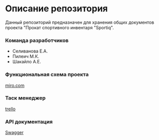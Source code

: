 ﻿# Описание репозитория

Данный репозиторий предназначен для хранения общих документов проекта "Прокат спортивного инвентаря "Sportiq".

### Команда разработчиков

- Селиванова Е.А.
- Пилеич М.К.
- Шакайло А.Е.

### Функциональная схема проекта

[miro.com](https://miro.com/app/board/uXjVOJDZz68=/)

### Таск менеджер

[trello](https://trello.com/b/0S0E4ObT/sports-equipment-rent)

### API документация

[Swagger](https://app.swaggerhub.com/apis/katseliv/sports-equipment-rent/1.0.0)